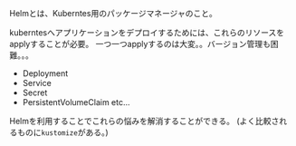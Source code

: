Helmとは、Kuberntes用のパッケージマネージャのこと。

kuberntesへアプリケーションをデプロイするためには、これらのリソースをapplyすることが必要。
一つ一つapplyするのは大変。。バージョン管理も困難。。。
* Deployment
* Service
* Secret
* PersistentVolumeClaim
etc...

Helmを利用することでこれらの悩みを解消することができる。
(よく比較されるものに`kustomize`がある。)

